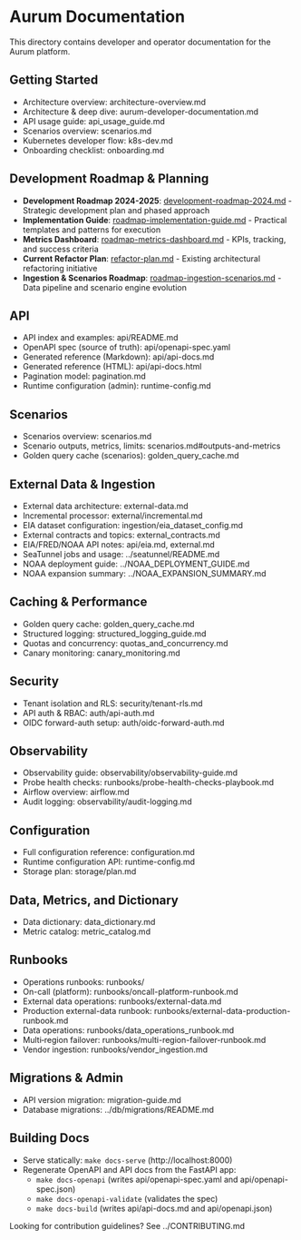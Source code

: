 # Aurum Documentation

This directory contains developer and operator documentation for the Aurum platform.

## Getting Started

- Architecture overview: architecture-overview.md
- Architecture & deep dive: aurum-developer-documentation.md
- API usage guide: api_usage_guide.md
- Scenarios overview: scenarios.md
- Kubernetes developer flow: k8s-dev.md
- Onboarding checklist: onboarding.md

## Development Roadmap & Planning

- **Development Roadmap 2024-2025**: [development-roadmap-2024.md](development-roadmap-2024.md) - Strategic development plan and phased approach
- **Implementation Guide**: [roadmap-implementation-guide.md](roadmap-implementation-guide.md) - Practical templates and patterns for execution  
- **Metrics Dashboard**: [roadmap-metrics-dashboard.md](roadmap-metrics-dashboard.md) - KPIs, tracking, and success criteria
- **Current Refactor Plan**: [refactor-plan.md](refactor-plan.md) - Existing architectural refactoring initiative
- **Ingestion & Scenarios Roadmap**: [roadmap-ingestion-scenarios.md](roadmap-ingestion-scenarios.md) - Data pipeline and scenario engine evolution

## API

- API index and examples: api/README.md
- OpenAPI spec (source of truth): api/openapi-spec.yaml
- Generated reference (Markdown): api/api-docs.md
- Generated reference (HTML): api/api-docs.html
- Pagination model: pagination.md
- Runtime configuration (admin): runtime-config.md

## Scenarios

- Scenarios overview: scenarios.md
- Scenario outputs, metrics, limits: scenarios.md#outputs-and-metrics
- Golden query cache (scenarios): golden_query_cache.md

## External Data & Ingestion

- External data architecture: external-data.md
- Incremental processor: external/incremental.md
- EIA dataset configuration: ingestion/eia_dataset_config.md
- External contracts and topics: external_contracts.md
- EIA/FRED/NOAA API notes: api/eia.md, external.md
- SeaTunnel jobs and usage: ../seatunnel/README.md
- NOAA deployment guide: ../NOAA_DEPLOYMENT_GUIDE.md
- NOAA expansion summary: ../NOAA_EXPANSION_SUMMARY.md

## Caching & Performance

- Golden query cache: golden_query_cache.md
- Structured logging: structured_logging_guide.md
- Quotas and concurrency: quotas_and_concurrency.md
- Canary monitoring: canary_monitoring.md

## Security

- Tenant isolation and RLS: security/tenant-rls.md
- API auth & RBAC: auth/api-auth.md
- OIDC forward-auth setup: auth/oidc-forward-auth.md

## Observability

- Observability guide: observability/observability-guide.md
- Probe health checks: runbooks/probe-health-checks-playbook.md
- Airflow overview: airflow.md
- Audit logging: observability/audit-logging.md

## Configuration

- Full configuration reference: configuration.md
- Runtime configuration API: runtime-config.md
- Storage plan: storage/plan.md

## Data, Metrics, and Dictionary

- Data dictionary: data_dictionary.md
- Metric catalog: metric_catalog.md

## Runbooks

- Operations runbooks: runbooks/
- On-call (platform): runbooks/oncall-platform-runbook.md
- External data operations: runbooks/external-data.md
- Production external-data runbook: runbooks/external-data-production-runbook.md
- Data operations: runbooks/data_operations_runbook.md
- Multi‑region failover: runbooks/multi-region-failover-runbook.md
- Vendor ingestion: runbooks/vendor_ingestion.md

## Migrations & Admin

- API version migration: migration-guide.md
- Database migrations: ../db/migrations/README.md

## Building Docs

- Serve statically: `make docs-serve` (http://localhost:8000)
- Regenerate OpenAPI and API docs from the FastAPI app:
  - `make docs-openapi` (writes api/openapi-spec.yaml and api/openapi-spec.json)
  - `make docs-openapi-validate` (validates the spec)
  - `make docs-build` (writes api/api-docs.md and api/openapi.json)

Looking for contribution guidelines? See ../CONTRIBUTING.md
